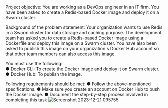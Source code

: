 Project objective: 
You are working as a DevOps engineer in an IT firm. You have been asked to create a Redis-based Docker image and deploy it on a Swarm cluster.  

Background of the problem statement: 
Your organization wants to use Redis in a Swarm cluster for data storage and caching purpose. The development team has asked you to create a Redis-based Docker image using a Dockerfile and deploy this image on a Swarm cluster. 
You have also been asked to publish this image on your organization's Docker Hub account so that other team members can also access this image.

You must use the following:  
●	Docker CLI: To create the Docker image and deploy it on Swarm cluster.
●	Docker Hub: To publish the image.

Following requirements should be met: 
●	Follow the above-mentioned specifications.
●	Make sure you create an account on Docker Hub to push the Docker image.
●	Document the step-by-step process involved in completing this task
![Screenshot 2023-12-21 095755](https://github.com/adeluyemi79/Docker-Swarm-Project/assets/144259400/ef938a39-c14c-4115-a805-ce8453e547d5)

